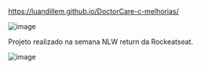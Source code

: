 https://luandillem.github.io/DoctorCare-c-melhorias/

![image](https://user-images.githubusercontent.com/82407700/168167062-ca1bbbfc-87c4-4291-ba48-99177ccc4cc5.png)


Projeto realizado na semana NLW return da Rockeatseat.

![image](https://user-images.githubusercontent.com/82407700/168167117-e281928b-92ef-4ecc-8ffd-2ea10e3312f3.png)
